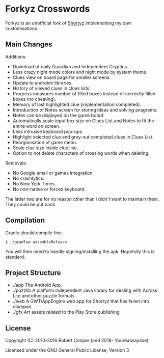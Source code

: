 # Forkyz Crosswords

Forkyz is an unofficial fork of [Shortyz](https://github.com/kebernet/shortyz/)
implementing my own customisations.

## Main Changes

Additions:

* Download of daily Guardian and Independent Cryptics.
* Less crazy night mode colors and night mode by system theme.
* Clues view on board page for smaller screens.
* Update to androidx libraries.
* History of viewed clues in clues lists.
* Progress measures number of filled boxes instead of correctly filled
  boxes (no cheating).
* Memory of last highlighted clue (implementation completed).
* Introduction of Notes screen for storing ideas and solving anagrams.
* Notes can be displayed on the game board.
* Automatically scale input box size on Clues List and Notes to fit the entire
  word on screen.
* Less intrusive keyboard pop-ups.
* Highlight selected clue and grey-out completed clues in Clues List.
* Reorganisation of game menu.
* Scale clue size inside clue line.
* Option to not delete characters of crossing words when deleting.

Removals:

* No Google email or games integration.
* No crashlytics.
* No New York Times.
* No non-native or forced keyboard.

The latter two are for no reason other than i didn't want to maintain
them. They could be put back.

## Compilation

Gradle should compile fine.

    $ ./gradlew assembleRelease

You will then need to handle signing/installing the apk. Hopefully this is standard.

## Project Structure

  * ./app The Android App.
  * ./puzzlib A platform independent Java library for dealing with Across Lite and other puzzle formats
  * ./web A GWT/AppEngine web app for Shortyz that has fallen into disrepair.
  * ./gfx Art assets related to the Play Store publishing

License
-------

Copyright (C) 2010-2016 Robert Cooper (and 2018- Yourealwaysbe)

Licensed under the GNU General Public License, Version 3
